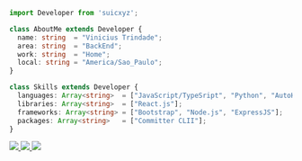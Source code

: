 ```typescript
import Developer from 'suicxyz';

class AboutMe extends Developer {
  name: string  = "Vinicius Trindade";
  area: string  = "BackEnd";
  work: string  = "Home";
  local: string = "America/Sao_Paulo";
}

class Skills extends Developer {
  languages: Array<string>  = ["JavaScript/TypeSript", "Python", "AutoHotKey", "PHP"];
  libraries: Array<string>  = ["React.js"];
  frameworks: Array<string> = ["Bootstrap", "Node.js", "ExpressJS"];
  packages: Array<string>   = ["Committer CLII"];
}
```

<p align="left">
  <a href="#" alt="Protonmail">
     <img src="https://img.shields.io/badge/-Protonmail-505264?style=flat-square&labelColor=505264&logo=protonmail&logoColor=white&link=mailto:suicxyz@proton.me" />
  </a>

  <a href="#" alt="Instagram">
  <img src="https://img.shields.io/badge/-Instagram-DF0174?style=flat-square&labelColor=DF0174&logo=instagram&logoColor=white&link=https://www.instagram.com/trindade.v1"/>
  </a>
  
  <a href="#" alt="NPM">
    <img src="https://img.shields.io/badge/-npm-cc0001?style=flat-square&labelColor=cc0001&logo=npm&logoColor=white&link=https://www.npmjs.com/~suicxyz"/>
  </a>
</p>  
